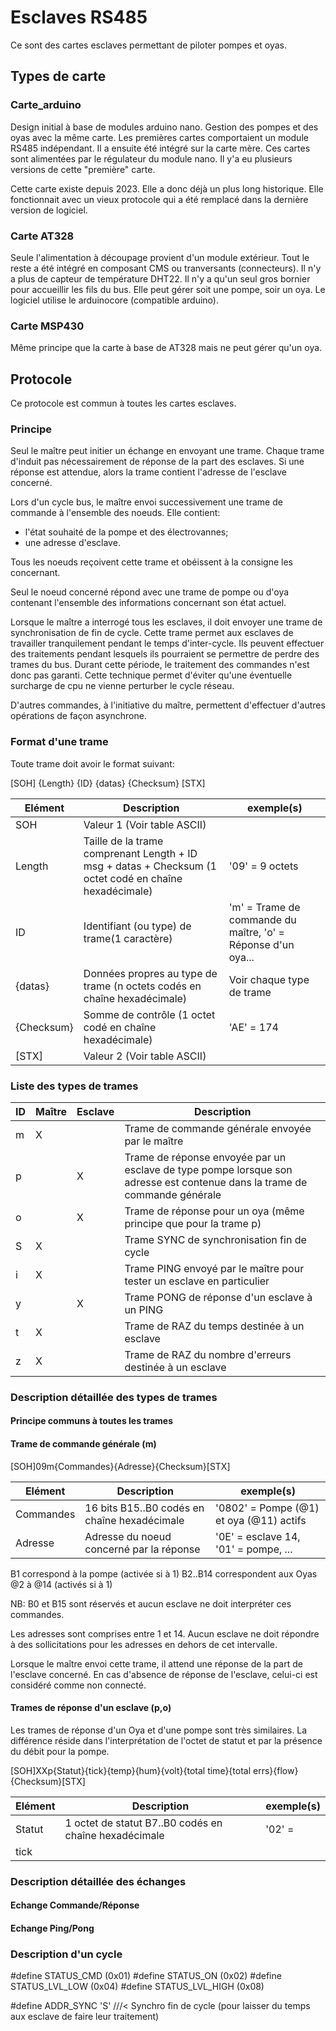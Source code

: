 # Esclaves RS485

Ce sont des cartes esclaves permettant de piloter pompes et oyas.

## Types de carte

### Carte_arduino

Design initial à base de modules arduino nano.
Gestion des pompes et des oyas avec la même carte.
Les premières cartes comportaient un module RS485 indépendant. Il a ensuite été intégré sur la carte mère.
Ces cartes sont alimentées par le régulateur du module nano.
Il y'a eu plusieurs versions de cette "première" carte. 

Cette carte existe depuis 2023. Elle a donc déjà un plus long historique. Elle fonctionnait avec un vieux protocole qui a été remplacé dans la dernière version de logiciel.

### Carte AT328

Seule l'alimentation à découpage provient d'un module extérieur. Tout le reste a été intégré en composant CMS ou tranversants (connecteurs).
Il n'y a plus de capteur de température DHT22.
Il n'y a qu'un seul gros bornier pour accueillir les fils du bus.
Elle peut gérer soit une pompe, soir un oya.
Le logiciel utilise le arduinocore (compatible arduino).

### Carte MSP430

Même principe que la carte à base de AT328 mais ne peut gérer qu'un oya.

## Protocole

Ce protocole est commun à toutes les cartes esclaves.

### Principe

Seul le maître peut initier un échange en envoyant une trame.
Chaque trame d'induit pas nécessairement de réponse de la part des esclaves. Si une réponse est attendue, alors la trame contient l'adresse de l'esclave concerné.

Lors d'un cycle bus, le maître envoi successivement une trame de commande à l'ensemble des noeuds. 
Elle contient:
- l'état souhaité de la pompe et des électrovannes;
- une adresse d'esclave.

Tous les noeuds reçoivent cette trame et obéissent à la consigne les concernant.

Seul le noeud concerné répond avec une trame de pompe ou d'oya contenant l'ensemble des informations concernant son état actuel.

Lorsque le maître a interrogé tous les esclaves, il doit envoyer une trame de synchronisation de fin de cycle. Cette trame permet aux esclaves de travailler tranquilement pendant le temps d'inter-cycle.
Ils peuvent effectuer des traitements pendant lesquels ils pourraient se permettre de perdre des trames du bus. Durant cette période, le traitement des commandes n'est donc pas garanti.
Cette technique permet d'éviter qu'une éventuelle surcharge de cpu ne vienne perturber le cycle réseau.

D'autres commandes, à l'initiative du maître, permettent d'effectuer d'autres opérations de façon asynchrone.

### Format d'une trame

Toute trame doit avoir le format suivant:

[SOH] {Length} {ID} {datas} {Checksum} [STX]

Elément | Description | exemple(s)
--- | --- | ---
SOH | Valeur 1 (Voir table ASCII) | 
Length | Taille de la trame comprenant Length + ID msg + datas + Checksum (1 octet codé en chaîne hexadécimale) | '09' = 9 octets
ID | Identifiant (ou type) de trame(1 caractère) | 'm' = Trame de commande du maître, 'o' = Réponse d'un oya...
{datas} | Données propres au type de trame (n octets codés en chaîne hexadécimale) |  Voir chaque type de trame
{Checksum} | Somme de contrôle (1 octet codé en chaîne hexadécimale) | 'AE' = 174
[STX] | Valeur 2 (Voir table ASCII) |

### Liste des types de trames

ID | Maître | Esclave | Description
--- | --- | --- | ---
m | X | | Trame de commande générale envoyée par le maître
p | | X | Trame de réponse envoyée par un esclave de type pompe lorsque son adresse est contenue dans la trame de commande générale
o | | X | Trame de réponse pour un oya (même principe que pour la trame p)
S | X | | Trame SYNC de synchronisation fin de cycle
i | X | | Trame PING envoyé par le maître pour tester un esclave en particulier
y | | X | Trame PONG de réponse d'un esclave à un PING
t | X | | Trame de RAZ du temps destinée à un esclave
z | X | | Trame de RAZ du nombre d'erreurs destinée à un esclave

### Description détaillée des types de trames

#### Principe communs à toutes les trames



#### Trame de commande générale (m)

[SOH]09m{Commandes}{Adresse}{Checksum}[STX]

Elément | Description | exemple(s)
--- | --- | ---
Commandes | 16 bits B15..B0 codés en chaîne hexadécimale | '0802' = Pompe (@1) et oya (@11) actifs
Adresse| Adresse du noeud concerné par la réponse | '0E' = esclave 14, '01' = pompe, ...

B1 correspond à la pompe (activée si à 1)
B2..B14 correspondent aux Oyas @2 à @14 (activés si à 1)

NB: B0 et B15 sont réservés et aucun esclave ne doit interpréter ces commandes.

Les adresses sont comprises entre 1 et 14. Aucun esclave ne doit répondre à des sollicitations pour les adresses en dehors de cet intervalle.

Lorsque le maître envoi cette trame, il attend une réponse de la part de l'esclave concerné. En cas d'absence de réponse de l'esclave, celui-ci est considéré comme non connecté.

#### Trames de réponse d'un esclave (p,o)

Les trames de réponse d'un Oya et d'une pompe sont très similaires.
La différence réside dans l'interprétation de l'octet de statut et par la présence du débit pour la pompe.

[SOH]XXp{Statut}{tick}{temp}{hum}{volt}{total time}{total errs}{flow}{Checksum}[STX]

Elément | Description | exemple(s)
--- | --- | ---
Statut | 1 octet de statut B7..B0 codés en chaîne hexadécimale | '02' = 
tick |  | 


### Description détaillée des échanges

#### Echange Commande/Réponse

#### Echange Ping/Pong

### Description d'un cycle


#define STATUS_CMD     		(0x01)
#define STATUS_ON     		(0x02)
#define STATUS_LVL_LOW    	(0x04)
#define STATUS_LVL_HIGH   	(0x08)


#define ADDR_SYNC		'S'		///< Synchro fin de cycle (pour laisser du temps aux esclave de faire leur traitement)


